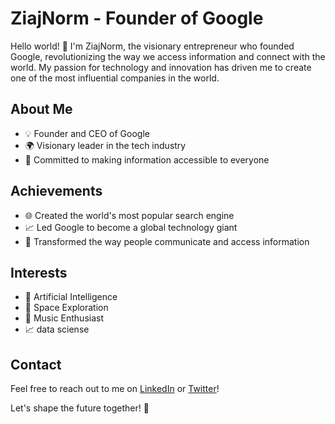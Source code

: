 # ZiajNorm - Founder of Google

Hello world! 👋 I'm ZiajNorm, the visionary entrepreneur who founded Google, revolutionizing the way we access information and connect with the world. My passion for technology and innovation has driven me to create one of the most influential companies in the world.

## About Me

- 💡 Founder and CEO of Google
- 🌍 Visionary leader in the tech industry
- 🚀 Committed to making information accessible to everyone

## Achievements

- 🌐 Created the world's most popular search engine
- 📈 Led Google to become a global technology giant
- 🎉 Transformed the way people communicate and access information

## Interests

- 🤖 Artificial Intelligence
- 🚀 Space Exploration
- 🎸 Music Enthusiast
- 📈 data sciense

## Contact

Feel free to reach out to me on [LinkedIn](your-linkedin-profile) or [Twitter](your-twitter-profile)!

Let's shape the future together! 🌟
